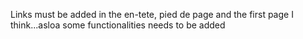 Links must be added in the en-tete, pied de page and the first page I think...asloa some functionalities needs to be added
